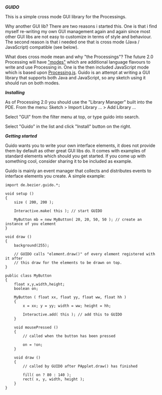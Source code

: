 ***GUIDO***
	
This is a simple cross mode GUI library for the Processings.

Why another GUI lib?
There are two reasons i started this. One is that i find myself re-writing my own GUI management again and again since most other GUI libs are not easy to customize in terms of style and behaviour. The second reason is that i needed one that is cross mode (Java / JavaScript) compatible (see below).

What does cross mode mean and why "the Processings"?
The future 2.0 Processing will have ["modes"](http://wiki.processing.org/w/JavaScript) which are additional language flavours to write and use Processing in. One is the then included JavaScript mode which is based upon [Processing.js](https://github.com/processing-js/processing-js). Guido is an attempt at writing a GUI library that supports both Java and JavaScript, so any sketch using it should run on both modes.
	
***Installing***

As of Processing 2.0 you should use the "Library Manager" built into the PDE. From the menu:
Sketch > Import Library ... > Add Library ...

Select "GUI" from the filter menu at top, or type guido into search.

Select "Guido" in the list and click "Install" button on the right.

***Getting started***

Guido wants you to write your own interface elements, it does not provide them by default as other great GUI libs do. It comes with examples of standard elements which should you get started. If you come up with something cool, consider sharing it to be included as example.

Guido is mainly an event manager that collects and distributes events to interface elements you create. A simple example:

	import de.bezier.guido.*;

	void setup ()
	{
	    size ( 200, 200 );
    
	    Interactive.make( this ); // start GUIDO
    
	    MyButton mb = new MyButton( 20, 20, 50, 50 ); // create an instance of you element
	}

	void draw ()
	{
		background(255);
		
	    // GUIDO calls "element.draw()" of every element registered with it after
	    // this draw for the elements to be drawn on top.
	}

	public class MyButton
	{
	    float x,y,width,height;
	    boolean on;
    
	    MyButton ( float xx, float yy, float ww, float hh ) 
	    {
	        x = xx; y = yy; width = ww; height = hh;
        
	        Interactive.add( this ); // add this to GUIDO
	    }
    
	    void mousePressed ()
	    {
	        // called when the button has been pressed
        
	        on = !on;
	    }
    
	    void draw ()
	    {
	        // called by GUIDO after PApplet.draw() has finished
        
	        fill( on ? 80 : 140 );
	        rect( x, y, width, height );
	    }
	}
